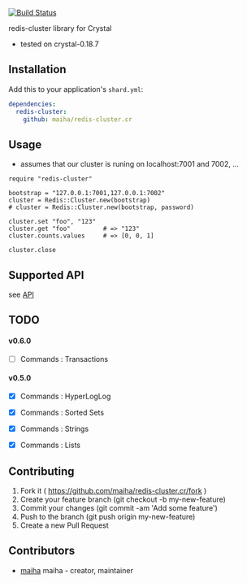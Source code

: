 [![Build Status](https://travis-ci.org/maiha/redis-cluster.cr.svg?branch=master)](https://travis-ci.org/maiha/redis-cluster.cr)

redis-cluster library for Crystal

- tested on crystal-0.18.7


## Installation

Add this to your application's `shard.yml`:

```yaml
dependencies:
  redis-cluster:
    github: maiha/redis-cluster.cr
```


## Usage

- assumes that our cluster is runing on localhost:7001 and 7002, ...

```crystal
require "redis-cluster"

bootstrap = "127.0.0.1:7001,127.0.0.1:7002"
cluster = Redis::Cluster.new(bootstrap)
# cluster = Redis::Cluster.new(bootstrap, password)

cluster.set "foo", "123"
cluster.get "foo"         # => "123"
cluster.counts.values     # => [0, 0, 1]

cluster.close
```


## Supported API

see [API](https://github.com/maiha/redis-cluster.cr/blob/master/API.md)


## TODO

#### v0.6.0

- [ ] Commands : Transactions

#### v0.5.0

- [x] Commands : HyperLogLog
- [x] Commands : Sorted Sets
- [x] Commands : Strings
- [x] Commands : Lists


## Contributing

1. Fork it ( https://github.com/maiha/redis-cluster.cr/fork )
2. Create your feature branch (git checkout -b my-new-feature)
3. Commit your changes (git commit -am 'Add some feature')
4. Push to the branch (git push origin my-new-feature)
5. Create a new Pull Request


## Contributors

- [maiha](https://github.com/maiha) maiha - creator, maintainer
